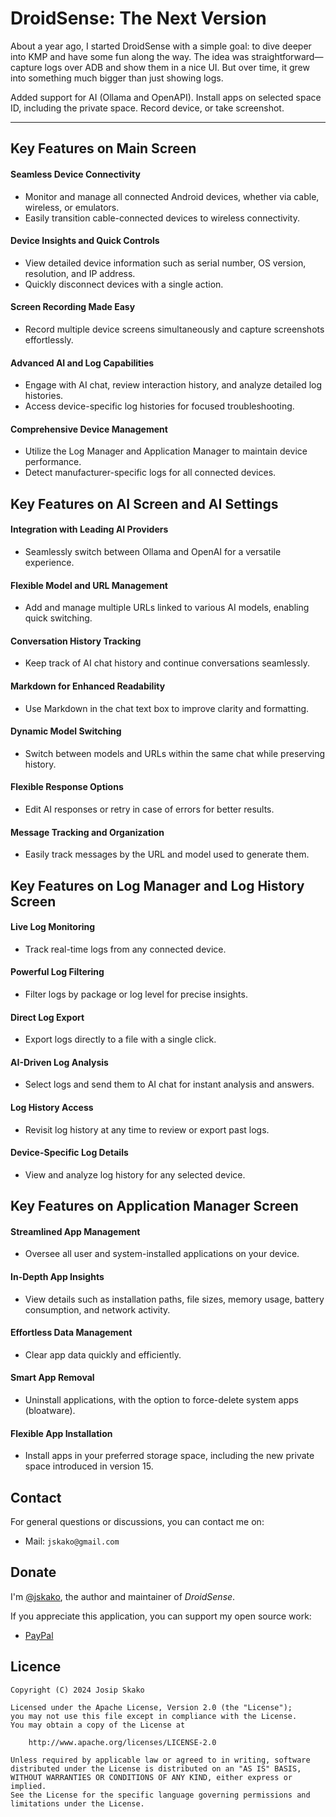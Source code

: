# DroidSense: The Next Version

About a year ago, I started DroidSense with a simple goal: to dive deeper into KMP and have some fun along the way. The idea was straightforward—capture logs over ADB and show them in a nice UI. But over time, it grew into something much bigger than just showing logs.

Added support for AI (Ollama and OpenAPI). Install apps on selected space ID, including the private space. 
Record device, or take screenshot.

---

## Key Features on Main Screen

#### Seamless Device Connectivity
- Monitor and manage all connected Android devices, whether via cable, wireless, or emulators.
- Easily transition cable-connected devices to wireless connectivity.

#### Device Insights and Quick Controls
- View detailed device information such as serial number, OS version, resolution, and IP address.
- Quickly disconnect devices with a single action.

#### Screen Recording Made Easy
- Record multiple device screens simultaneously and capture screenshots effortlessly.

#### Advanced AI and Log Capabilities
- Engage with AI chat, review interaction history, and analyze detailed log histories.
- Access device-specific log histories for focused troubleshooting.

#### Comprehensive Device Management
- Utilize the Log Manager and Application Manager to maintain device performance.
- Detect manufacturer-specific logs for all connected devices.


## Key Features on AI Screen and AI Settings

#### Integration with Leading AI Providers
- Seamlessly switch between Ollama and OpenAI for a versatile experience.

#### Flexible Model and URL Management
- Add and manage multiple URLs linked to various AI models, enabling quick switching.

#### Conversation History Tracking
- Keep track of AI chat history and continue conversations seamlessly.

#### Markdown for Enhanced Readability
- Use Markdown in the chat text box to improve clarity and formatting.

#### Dynamic Model Switching
- Switch between models and URLs within the same chat while preserving history.

#### Flexible Response Options
- Edit AI responses or retry in case of errors for better results.

#### Message Tracking and Organization
- Easily track messages by the URL and model used to generate them.


## Key Features on Log Manager and Log History Screen

#### Live Log Monitoring
- Track real-time logs from any connected device.

#### Powerful Log Filtering
- Filter logs by package or log level for precise insights.

#### Direct Log Export
- Export logs directly to a file with a single click.

#### AI-Driven Log Analysis
- Select logs and send them to AI chat for instant analysis and answers.

#### Log History Access
- Revisit log history at any time to review or export past logs.

#### Device-Specific Log Details
- View and analyze log history for any selected device.


## Key Features on Application Manager Screen

#### Streamlined App Management
- Oversee all user and system-installed applications on your device.

#### In-Depth App Insights
- View details such as installation paths, file sizes, memory usage, battery consumption, and network activity.

#### Effortless Data Management
- Clear app data quickly and efficiently.

#### Smart App Removal
- Uninstall applications, with the option to force-delete system apps (bloatware).

#### Flexible App Installation
- Install apps in your preferred storage space, including the new private space introduced in version 15.


## Contact

For general questions or discussions, you can contact me on:

- Mail: `jskako@gmail.com`

## Donate

I'm [@jskako](https://github.com/jskako), the author and maintainer of _DroidSense_.

If you appreciate this application, you can support my open source
work:

- [PayPal](https://paypal.me/jskako)

## Licence

    Copyright (C) 2024 Josip Skako

    Licensed under the Apache License, Version 2.0 (the "License");
    you may not use this file except in compliance with the License.
    You may obtain a copy of the License at

        http://www.apache.org/licenses/LICENSE-2.0

    Unless required by applicable law or agreed to in writing, software
    distributed under the License is distributed on an "AS IS" BASIS,
    WITHOUT WARRANTIES OR CONDITIONS OF ANY KIND, either express or implied.
    See the License for the specific language governing permissions and
    limitations under the License.